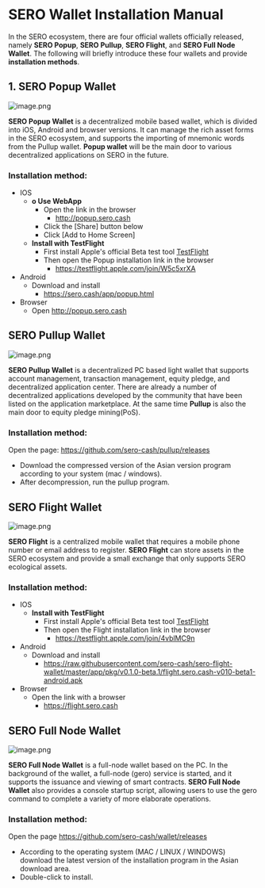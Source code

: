 # SERO Wallet Installation Manual

In the SERO ecosystem, there are four official wallets officially released, namely **SERO Popup**, **SERO Pullup**, **SERO Flight**, and **SERO Full Node Wallet**. The following will briefly introduce these four wallets and provide **installation methods**.

## 1. SERO Popup Wallet

![image.png](https://sero-media.s3-ap-southeast-1.amazonaws.com/images/jianshu/277023-70e18b75dca7b5f5.png?imageMogr2/auto-orient/strip%7CimageView2/2/w/300)

**SERO Popup Wallet** is a decentralized mobile based wallet, which is divided into iOS, Android and browser versions. It can manage the rich asset forms in the SERO ecosystem, and supports the importing of mnemonic words from the Pullup wallet. **Popup wallet** will be the main door to various decentralized applications on SERO in the future.

### Installation method:

* IOS
  * **o	Use WebApp**
    * Open the link in the browser
      * <http://popup.sero.cash>
    * Click the [Share] button below
    * Click [Add to Home Screen]
  * **Install with TestFlight**
    * First install Apple's official Beta test tool [TestFlight](https://itunes.apple.com/cn/app/testflight/id899247664?mt=8)
    * Then open the Popup installation link in the browser
      * <https://testflight.apple.com/join/W5c5xrXA>
* Android
  * Download and install
    * <https://sero.cash/app/popup.html>
* Browser
  * Open <http://popup.sero.cash>

## SERO Pullup Wallet

![image.png](https://sero-media.s3-ap-southeast-1.amazonaws.com/images/jianshu/277023-99801bc9f9ff4861.png?imageMogr2/auto-orient/strip%7CimageView2/2/w/600)

**SERO Pullup Wallet** is a decentralized PC based light wallet that supports account management, transaction management, equity pledge, and decentralized application center. There are already a number of decentralized applications developed by the community that have been listed on the application marketplace. At the same time **Pullup** is also the main door to equity pledge mining(PoS).

### Installation method:

Open the page: <https://github.com/sero-cash/pullup/releases>

* Download the compressed version of the Asian version program according to your system (mac / windows).
* After decompression, run the pullup program.

## SERO Flight Wallet
![image.png](https://sero-media.s3-ap-southeast-1.amazonaws.com/images/jianshu/277023-f9b3e6c04e0a701a.png?imageMogr2/auto-orient/strip%7CimageView2/2/w/300)

**SERO Flight** is a centralized mobile wallet that requires a mobile phone number or email address to register. **SERO Flight** can store assets in the SERO ecosystem and provide a small exchange that only supports SERO ecological assets.

### Installation method:
* IOS
  * **Install with TestFlight**
    * First install Apple's official Beta test tool [TestFlight](https://itunes.apple.com/cn/app/testflight/id899247664?mt=8)
    * Then open the Flight installation link in the browser
      * <https://testflight.apple.com/join/4vblMC9n>
* Android
  * Download and install
    * <https://raw.githubusercontent.com/sero-cash/sero-flight-wallet/master/app/pkg/v0.1.0-beta.1/flight.sero.cash-v010-beta1-android.apk>
* Browser
  * Open the link with a browser
    * https://flight.sero.cash

## SERO Full Node Wallet

![image.png](https://sero-media.s3-ap-southeast-1.amazonaws.com/images/jianshu/277023-796e30e8ddeadee5.png?imageMogr2/auto-orient/strip%7CimageView2/2/w/600)

**SERO Full Node Wallet** is a full-node wallet based on the PC. In the background of the wallet, a full-node (gero) service is started, and it supports the issuance and viewing of smart contracts. **SERO Full Node Wallet** also provides a console startup script, allowing users to use the gero command to complete a variety of more elaborate operations.

### Installation method:

Open the page <https://github.com/sero-cash/wallet/releases>

* According to the operating system (MAC / LINUX / WINDOWS) download the latest version of the installation program in the Asian download area.
* Double-click to install.
